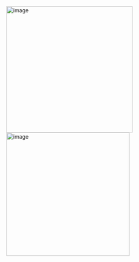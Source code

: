 <img width="331" alt="image" src="https://github.com/user-attachments/assets/19591fd2-b9f6-44ef-b415-908d9ed6e558">

<img width="323" alt="image" src="https://github.com/user-attachments/assets/0ad58304-ca30-41ea-a398-2e4ec7f358f3">
